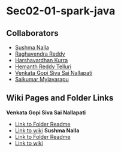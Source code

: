 # Sec02-01-spark-java

## Collaborators
* [Sushma Nalla](https://github.com/SushmaNalla)
* [Raghavendra Reddy](https://github.com/reddy-raghavendra)
* [Harshavardhan Kurra](https://github.com/harshakurra123)
* [Hemanth Reddy Telluri](https://github.com/hemanth8056)
* [Venkata Gopi Siva Sai Nallapati](https://github.com/NVGSSAI)
* [Saikumar Mylavarapu](https://github.com/saikumar438)

## Wiki Pages and Folder Links
**Venkata Gopi Siva Sai Nallapati**
* [Link to  Folder Readme](https://github.com/reddy-raghavendra/Sec02-01-spark-java/tree/main/Venkata%20Gopi%20Siva%20Sai%20Nallapati)
* [Link to wiki](https://github.com/reddy-raghavendra/Sec02-01-spark-java/wiki/Sai-Nallapati)
**Sushma Nalla**
* [Link to  Folder Readme](https://github.com/reddy-raghavendra/Sec02-01-spark-java/tree/main/Sushma%20Nalla)
* [Link to wiki](https://github.com/reddy-raghavendra/Sec02-01-spark-java/wiki/Sushma-Nalla)
